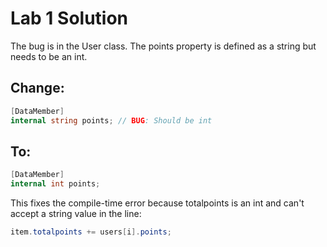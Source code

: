 # Lab 1 Solution

The bug is in the User class. The points property is defined as a string but needs to be an int.

## Change:
```csharp
[DataMember]
internal string points; // BUG: Should be int
```

## To:
```csharp
[DataMember]
internal int points;
```

This fixes the compile-time error because totalpoints is an int and can't accept a string value in the line:
```csharp
item.totalpoints += users[i].points;
```
